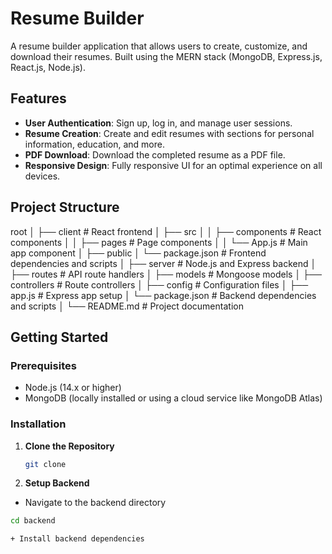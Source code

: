 # Resume Builder

A resume builder application that allows users to create, customize, and download their resumes. Built using the MERN stack (MongoDB, Express.js, React.js, Node.js).

## Features

- **User Authentication**: Sign up, log in, and manage user sessions.
- **Resume Creation**: Create and edit resumes with sections for personal information, education, and more.
- **PDF Download**: Download the completed resume as a PDF file.
- **Responsive Design**: Fully responsive UI for an optimal experience on all devices.

## Project Structure
root
│
├── client # React frontend
│ ├── src
│ │ ├── components # React components
│ │ ├── pages # Page components
│ │ └── App.js # Main app component
│ ├── public
│ └── package.json # Frontend dependencies and scripts
│
├── server # Node.js and Express backend
│ ├── routes # API route handlers
│ ├── models # Mongoose models
│ ├── controllers # Route controllers
│ ├── config # Configuration files
│ ├── app.js # Express app setup
│ └── package.json # Backend dependencies and scripts
│
└── README.md # Project documentation

## Getting Started

### Prerequisites

- Node.js (14.x or higher)
- MongoDB (locally installed or using a cloud service like MongoDB Atlas)

### Installation

1. **Clone the Repository**

   ```bash
   git clone

2. **Setup Backend**

  + Navigate to the backend directory
  ```bash
  cd backend

  + Install backend dependencies
  


